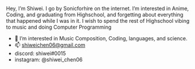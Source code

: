 Hey, I’m Shiwei. I go by Sonicforhire on the internet.
I’m interested in Anime, Coding, and graduating from Highschool, and forgetting about everything that happened while I was in it.
I wish to spend the rest of Highschool vibing to music and doing Computer Programming

- 🌱 I’m interested in Music Composition, Coding, languages, and science.
- 📫 shiweichen06@gmail.com
- discord: shiwei#0015
- instagram: @shiwei_chen06

<!---
Sonicforhire/Sonicforhire is a ✨ special ✨ repository because its `README.md` (this file) appears on your GitHub profile.
You can click the Preview link to take a look at your changes.
--->
